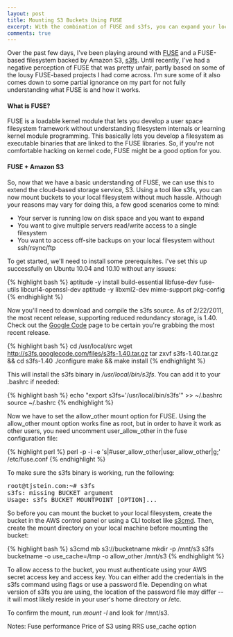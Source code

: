 ```yaml
---
layout: post
title: Mounting S3 Buckets Using FUSE
excerpt: With the combination of FUSE and s3fs, you can expand your local filesystem into the cloud in minutes.
comments: true
---
```


Over the past few days, I've been playing around with <a href="http://fuse.sourceforge.net/" rel="external">FUSE</a> and a FUSE-based filesystem backed by Amazon S3, <a href="http://code.google.com/p/s3fs/" rel="external">s3fs</a>. Until recently, I've had a negative perception of FUSE that was pretty unfair, partly based on some of the lousy FUSE-based projects I had come across. I'm sure some of it also comes down to some partial ignorance on my part for not fully understanding what FUSE is and how it works.

<h4>What is FUSE?</h4>

FUSE is a loadable kernel module that lets you develop a user space filesystem framework without understanding filesystem internals or learning kernel module programming. This basically lets you develop a filesystem as executable binaries that are linked to the FUSE libraries. So, if you're not comfortable hacking on kernel code, FUSE might be a good option for you.

<h4>FUSE + Amazon S3</h4>

So, now that we have a basic understanding of FUSE, we can use this to extend the cloud-based storage service, S3. Using a tool like s3fs, you can now mount buckets to your local filesystem without much hassle. Although your reasons may vary for doing this, a few good scenarios come to mind:

* Your server is running low on disk space and you want to expand
* You want to give multiple servers read/write access to a single filesystem
* You want to access off-site backups on your local filesystem without ssh/rsync/ftp

To get started, we'll need to install some prerequisites. I've set this up successfully on Ubuntu 10.04 and 10.10 without any issues:

{% highlight bash %}
aptitude -y install build-essential libfuse-dev fuse-utils libcurl4-openssl-dev 
aptitude -y libxml2-dev mime-support pkg-config
{% endhighlight %}

Now you'll need to download and compile the s3fs source. As of 2/22/2011, the most recent release, supporting reduced redundancy storage, is 1.40. Check out the <a href="http://code.google.com/p/s3fs/downloads/list" rel="external">Google Code</a> page to be certain you're grabbing the most recent release.

{% highlight bash %}
cd /usr/local/src
wget http://s3fs.googlecode.com/files/s3fs-1.40.tar.gz
tar zxvf s3fs-1.40.tar.gz && cd s3fs-1.40
./configure
make && make install
{% endhighlight %}

This will install the s3fs binary in <em>/usr/local/bin/s3fs</em>. You can add it to your .bashrc if needed:

{% highlight bash %}
echo "export s3fs='/usr/local/bin/s3fs'" >> ~/.bashrc
source ~/.bashrc
{% endhighlight %}

Now we have to set the allow_other mount option for FUSE. Using the allow_other mount option works fine as root, but in order to have it work as other users, you need uncomment user_allow_other in the fuse configuration file:

{% highlight perl %}
perl -p -i -e 's|#user_allow_other|user_allow_other|g;' /etc/fuse.conf
{% endhighlight %}

To make sure the s3fs binary is working, run the following:

<pre class="terminal">
root@tjstein.com:~# s3fs
s3fs: missing BUCKET argument
Usage: s3fs BUCKET MOUNTPOINT [OPTION]...
</pre>

So before you can mount the bucket to your local filesystem, create the bucket in the AWS control panel or using a CLI toolset like <a href="http://s3tools.org" rel="external">s3cmd</a>. Then, create the mount directory on your local machine before mounting the bucket:

{% highlight bash %}
s3cmd mb s3://bucketname
mkdir -p /mnt/s3
s3fs bucketname -o use_cache=/tmp -o allow_other /mnt/s3
{% endhighlight %}

To allow access to the bucket, you must authenticate using your AWS secret access key and access key. You can either add the credentials in the s3fs command using flags or use a password file. Depending on what version of s3fs you are using, the location of the password file may differ -- it will most likely reside in your user's home directory or /etc.

To confirm the mount, run <em>mount -l</em> and look for /mnt/s3. 

Notes:
	Fuse performance
	Price of S3 using RRS
	use_cache option